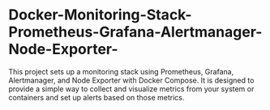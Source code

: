 # Docker-Monitoring-Stack-Prometheus-Grafana-Alertmanager-Node-Exporter-
This project sets up a monitoring stack using Prometheus, Grafana, Alertmanager, and Node Exporter with Docker Compose. It is designed to provide a simple way to collect and visualize metrics from your system or containers and set up alerts based on those metrics.
